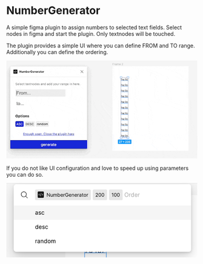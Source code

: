 # NumberGenerator

A simple figma plugin to assign numbers to selected text fields.
Select nodes in figma and start the plugin. Only textnodes will be touched.

The plugin provides a simple UI where you can define FROM and TO range.
Additionally you can define the ordering.

![](_screenshots/screen.gif)

If you do not like UI configuration and love to speed up using parameters you can do so.

![](_screenshots/parameter.png)